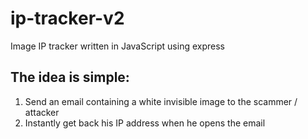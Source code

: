 # ip-tracker-v2
 Image IP tracker written in JavaScript using express
## The idea is simple: 
 1. Send an email containing a white invisible image to the scammer / attacker 
 2. Instantly get back his IP address when he opens the email
